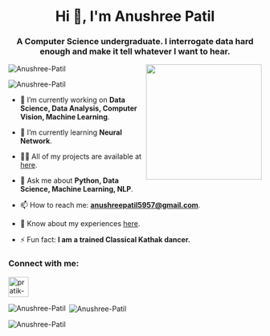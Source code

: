 <h1 align="center">Hi 👋, I'm Anushree Patil</h1>
<h3 align="center">A Computer Science undergraduate. I interrogate data hard enough and make it tell whatever I want to hear.</h3>
<img align='right' src="https://media.giphy.com/media/M9gbBd9nbDrOTu1Mqx/giphy.gif" width="230">


<p align="left"> <img src="https://komarev.com/ghpvc/?username=Anushree-Patil&label=Profile%20views&color=0e75b6&style=flat" alt="Anushree-Patil" /> </p>

<p align="left"><img src="https://github-profile-trophy.vercel.app/?username=Anushree-Patil" alt="Anushree-Patil" /></a> </p>



- 🔭 I’m currently working on **Data Science, Data Analysis, Computer Vision, Machine Learning**.

- 🌱 I’m currently learning **Neural Network**.

- 👨‍💻 All of my projects are available at [here]().

- 💬 Ask me about **Python, Data Science, Machine Learning, NLP**.

- 📫 How to reach me: **anushreepatil5957@gmail.com**.

- 📄 Know about my experiences [here](https://drive.google.com/file/d/1jLrZkPsCzjg6M6iDdPqN9uewOJLM6I5N/view?usp=sharing).

- ⚡ Fun fact: **I am a trained Classical Kathak dancer.**





<h3 align="left">Connect with me:</h3>
<p align="left">
<a href="https://www.linkedin.com/in/anushree-patil-0611b2158/" target="blank"><img align="center" src="https://img.icons8.com/color/48/000000/linkedin.png" alt="pratik-rupani"  width="40px" /></a>
</p>

<!--<h3 align="left">Languages and Tools:</h3>
<p align="left">  <a href="https://getbootstrap.com" target="_blank"> <img src="https://devicons.github.io/devicon/devicon.git/icons/bootstrap/bootstrap-plain.svg" alt="bootstrap" width="40" height="40"/> </a> <a href="https://www.w3schools.com/cpp/" target="_blank"> <img src="https://devicons.github.io/devicon/devicon.git/icons/cplusplus/cplusplus-original.svg" alt="cplusplus" width="40" height="40"/> </a><a href="https://laravel.com/docs/8.x" target="_blank"> <img src="https://upload.wikimedia.org/wikipedia/commons/thumb/9/9a/Laravel.svg/1200px-Laravel.svg.png" alt="laravel" width="40" height="40"/> </a><a href="https://www.tutorialspoint.com/python_pandas/index.htm" target="_blank"> <img src="https://encrypted-tbn0.gstatic.com/images?q=tbn:ANd9GcRXCDD7q7wCVdRNtROzgtARnDThPmab6k2x7Q&usqp=CAU" alt="pandas" width="40" height="40"/> </a> <a href="https://numpy.org/doc/" target="_blank"> <img src="https://logodix.com/logo/1811106.png" alt="numpy" width="40" height="40"/> </a><a href="https://www.tableau.com/support/help" target="_blank"> <img src="https://i.pinimg.com/originals/86/35/88/863588a71e465cc3aa5d822c0feafea9.png" alt="tableau" width="40" height="40"/> </a><a href="https://seaborn.pydata.org/" target="_blank"> <img src="https://user-images.githubusercontent.com/315810/92161415-9e357100-edfe-11ea-917d-f9e33fd60741.png" alt="seaborn" width="40" height="40"/> </a><a href="https://matplotlib.org/3.3.3/contents.html" target="_blank"> <img src="https://matplotlib.org/_static/logo2_compressed.svg" alt="matplot" width="40" height="40"/> </a><a href="https://www.w3schools.com/css/" target="_blank"> <img src="https://devicons.github.io/devicon/devicon.git/icons/css3/css3-original-wordmark.svg" alt="css3" width="40" height="40"/> </a> <a href="https://git-scm.com/" target="_blank"> <img src="https://www.vectorlogo.zone/logos/git-scm/git-scm-icon.svg" alt="git" width="40" height="40"/> </a> <a href="https://www.w3.org/html/" target="_blank"> <img src="https://devicons.github.io/devicon/devicon.git/icons/html5/html5-original-wordmark.svg" alt="html5" width="40" height="40"/> </a>  <a href="https://developer.mozilla.org/en-US/docs/Web/JavaScript" target="_blank"> <img src="https://devicons.github.io/devicon/devicon.git/icons/javascript/javascript-original.svg" alt="javascript" width="40" height="40"/> </a> <a href="https://www.mathworks.com/" target="_blank"> <img src="https://raw.githubusercontent.com/simple-icons/simple-icons/master/icons/mathworks.svg" alt="matlab" width="40" height="40"/> </a>  <a href="https://www.mysql.com/" target="_blank"> <img src="https://devicons.github.io/devicon/devicon.git/icons/mysql/mysql-original-wordmark.svg" alt="mysql" width="40" height="40"/> </a>  <a href="https://opencv.org/" target="_blank"> <img src="https://www.vectorlogo.zone/logos/opencv/opencv-icon.svg" alt="opencv" width="40" height="40"/> </a> <a href="https://www.php.net" target="_blank"> <img src="https://devicons.github.io/devicon/devicon.git/icons/php/php-original.svg" alt="php" width="40" height="40"/> </a> <a href="https://www.python.org" target="_blank"> <img src="https://devicons.github.io/devicon/devicon.git/icons/python/python-original.svg" alt="python" width="40" height="40"/> </a>  <a href="https://reactjs.org/" target="_blank"> <img src="https://devicons.github.io/devicon/devicon.git/icons/react/react-original-wordmark.svg" alt="react" width="40" height="40"/> </a>  <a href="https://scikit-learn.org/" target="_blank"> <img src="https://upload.wikimedia.org/wikipedia/commons/0/05/Scikit_learn_logo_small.svg" alt="scikit_learn" width="40" height="40"/> </a>  </p>-->

<p><img align="left" src="https://github-readme-stats.vercel.app/api/top-langs?username=Anushree-Patil&show_icons=true&locale=en&layout=compact" alt="Anushree-Patil" /></p>

<p>&nbsp;<img align="center" src="https://github-readme-stats.vercel.app/api?username=Anushree-Patil&show_icons=true&locale=en" alt="Anushree-Patil" /></p>

<p><img align="center" src="https://github-readme-streak-stats.herokuapp.com/?user=Anushree-Patil&" alt="Anushree-Patil" /></p>
